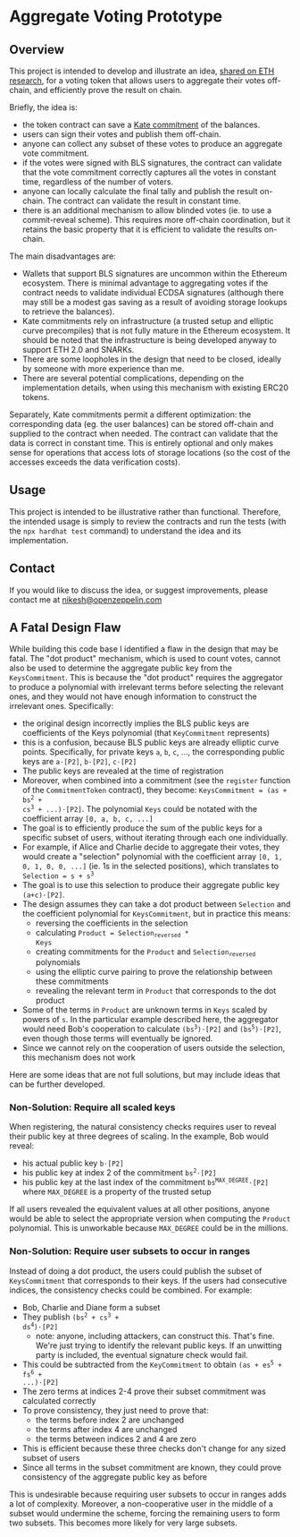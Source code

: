 # Aggregate Voting Prototype

## Overview

This project is intended to develop and illustrate an idea, [shared on ETH research](https://ethresear.ch/t/kate-commitments-for-aggregated-off-chain-voting/9682), for a voting token that allows users to aggregate their votes off-chain, and efficiently prove the result on chain.

Briefly, the idea is:

- the token contract can save a [Kate commitment](https://www.iacr.org/archive/asiacrypt2010/6477178/6477178.pdf) of the balances.
- users can sign their votes and publish them off-chain.
- anyone can collect any subset of these votes to produce an aggregate vote commitment.
- if the votes were signed with BLS signatures, the contract can validate that the vote commitment correctly captures all the votes in constant time, regardless of the number of voters.
- anyone can locally calculate the final tally and publish the result on-chain. The contract can validate the result in constant time.
- there is an additional mechanism to allow blinded votes (ie. to use a commit-reveal scheme). This requires more off-chain coordination, but it retains the basic property that it is efficient to validate the results on-chain.

The main disadvantages are:

- Wallets that support BLS signatures are uncommon within the Ethereum ecosystem. There is minimal advantage to aggregating votes if the contract needs to validate individual ECDSA signatures (although there may still be a modest gas saving as a result of avoiding storage lookups to retrieve the balances).
- Kate commitments rely on infrastructure (a trusted setup and elliptic curve precompiles) that is not fully mature in the Ethereum ecosystem. It should be noted that the infrastructure is being developed anyway to support ETH 2.0 and SNARKs.
- There are some loopholes in the design that need to be closed, ideally by someone with more experience than me.
- There are several potential complications, depending on the implementation details, when using this mechanism with existing ERC20 tokens.

Separately, Kate commitments permit a different optimization: the corresponding data (eg. the user balances) can be stored off-chain and supplied to the contract when needed. The contract can validate that the data is correct in constant time. This is entirely optional and only makes sense for operations that access lots of storage locations (so the cost of the accesses exceeds the data verification costs).

## Usage

This project is intended to be illustrative rather than functional. Therefore, the intended usage is simply to review the contracts and run the tests (with the `npx hardhat test` command) to understand the idea and its implementation.

## Contact

If you would like to discuss the idea, or suggest improvements, please contact me at nikesh@openzeppelin.com

## A Fatal Design Flaw

While building this code base I identified a flaw in the design that may be fatal. The "dot product" mechanism, which is used to count votes, cannot also be used to determine the aggregate public key from the `KeysCommitment`. This is because the "dot product" requires the aggregator to produce a polynomial with irrelevant terms before selecting the relevant ones, and they would not have enough information to construct the irrelevant ones. Specifically:

- the original design incorrectly implies the BLS public keys are coefficients of the Keys polynomial (that `KeyCommitment` represents)
- this is a confusion, because BLS public keys are already elliptic curve points. Specifically, for private keys `a`, `b`, `c`, ..., the corresponding public keys are `a⋅[P2]`, `b⋅[P2]`, `c⋅[P2]`
- The public keys are revealed at the time of registration
- Moreover, when combined into a commitment (see the `register` function of the `CommitmentToken` contract), they become: <code>KeysCommitment = (as + bs<sup>2</sup> + cs<sup>3</sup> + ...)⋅[P2]</code>. The polynomial `Keys` could be notated with the coefficient array `[0, a, b, c, ...]`
- The goal is to efficiently produce the sum of the public keys for a specific subset of users, without iterating through each one individually.
- For example, if Alice and Charlie decide to aggregate their votes, they would create a "selection" polynomial with the coefficient array `[0, 1, 0, 1, 0, 0, ...]` (ie. 1s in the selected positions), which translates to <code>Selection = s + s<sup>3</sup></code>
- The goal is to use this selection to produce their aggregate public key `(a+c)⋅[P2]`.
- The design assumes they can take a dot product between `Selection` and the coefficient polynomial for `KeysCommitment`, but in practice this means:
    - reversing the coefficients in the selection
    - calculating  <code>Product = Selection<sub>reversed</sub> * Keys</code>
    - creating commitments for the `Product` and <code>Selection<sub>reversed</sub></code> polynomials
    - using the elliptic curve pairing to prove the relationship between these commitments
    - revealing the relevant term in `Product` that corresponds to the dot product
- Some of the terms in `Product` are unknown terms in `Keys` scaled by powers of `s`. In the particular example described here, the aggregator would need Bob's cooperation to calculate <code>(bs<sup>3</sup>)⋅[P2]</code> and <code>(bs<sup>5</sup>)⋅[P2]</code>, even though those terms will eventually be ignored.
- Since we cannot rely on the cooperation of users outside the selection, this mechanism does not work


Here are some ideas that are not full solutions, but may include ideas that can be further developed.

### Non-Solution: Require all scaled keys

When registering, the natural consistency checks requires user to reveal their public key at three degrees of scaling. In the example, Bob would reveal:
- his actual public key `b⋅[P2]`
- his public key at index 2 of the commitment <code>bs<sup>2</sup>⋅[P2]</code>
- his public key at the last index of the commitment <code>bs<sup>MAX_DEGREE</sup>⋅[P2]</code> where `MAX_DEGREE` is a property of the trusted setup

If all users revealed the equivalent values at all other positions, anyone would be able to select the appropriate version when computing the `Product` polynomial. This is unworkable because `MAX_DEGREE` could be in the millions.

### Non-Solution: Require user subsets to occur in ranges

Instead of doing a dot product, the users could publish the subset of `KeysCommitment` that corresponds to their keys. If the users had consecutive indices, the consistency checks could be combined. For example:
- Bob, Charlie and Diane form a subset
- They publish <code>(bs<sup>2</sup> + cs<sup>3</sup> + ds<sup>4</sup>)⋅[P2]</code>
    - note: anyone, including attackers, can construct this. That's fine. We're just trying to identify the relevant public keys. If an unwitting party is included, the eventual signature check would fail.
- This could be subtracted from the `KeyCommitment` to obtain <code>(as + es<sup>5</sup> + fs<sup>6</sup> + ...)⋅[P2]</code>
- The zero terms at indices 2-4 prove their subset commitment was calculated correctly
- To prove consistency, they just need to prove that:
    - the terms before index 2 are unchanged
    - the terms after index 4 are unchanged
    - the terms between indices 2 and 4 are zero
- This is efficient because these three checks don't change for any sized subset of users
- Since all terms in the subset commitment are known, they could prove consistency of the aggregate public key as before

This is undesirable because requiring user subsets to occur in ranges adds a lot of complexity. Moreover, a non-cooperative user in the middle of a subset would undermine the scheme, forcing the remaining users to form two subsets. This becomes more likely for very large subsets.